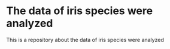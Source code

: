 # The data of iris species were analyzed 
This is a repository about the data of iris species were analyzed
